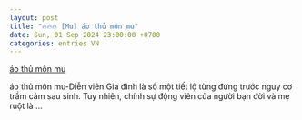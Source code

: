 ```yaml
---
layout: post
title: "🔥🔥🔥 [Mu] áo thủ môn mu"
date: Sun, 01 Sep 2024 23:00:00 +0700
categories: entries VN
---
```

[áo thủ môn mu](https://www.ntu.edu.vn/%C3%A1o-th%E1%BB%A7-m%C3%B4n-mu.shtml)

áo thủ môn mu-Diễn viên Gia đình là số một tiết lộ từng đứng trước nguy cơ trầm cảm sau sinh. Tuy nhiên, chính sự động viên của người bạn đời và mẹ ruột là ...

